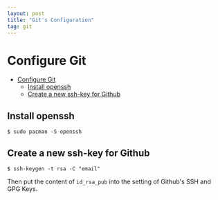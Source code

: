 ```yaml
---
layout: post
title: "Git's Configuration"
tag: git
---
```



# Configure Git

- [Configure Git](#configure-git)
  - [Install openssh](#install-openssh)
  - [Create a new ssh-key for Github](#create-a-new-ssh-key-for-github)



## Install openssh
```
$ sudo pacman -S openssh
```

## Create a new ssh-key for Github
```
$ ssh-keygen -t rsa -C "email"
```
Then put the content of `id_rsa_pub` into the setting of Github's SSH and GPG Keys.